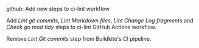 github: Add new steps to ci-lint workflow

Add _Lint git commits_, _Lint Markdown files_, _Lint Change Log fragments_ and
_Check go mod tidy_ steps to ci-lint GitHub Actions workflow.

Remove _Lint Git commits_ step from Buildkite's CI pipeline.
